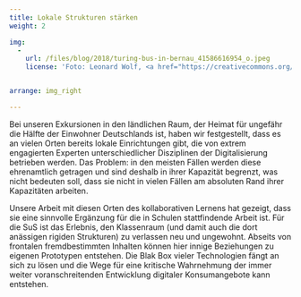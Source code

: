 ```yaml
---
title: Lokale Strukturen stärken
weight: 2

img:
  -
    url: /files/blog/2018/turing-bus-in-bernau_41586616954_o.jpeg
    license: 'Foto: Leonard Wolf, <a href="https://creativecommons.org/licenses/by/4.0/">CC BY 4.0</a> Turing-Bus'


arrange: img_right

---
```


Bei unseren Exkursionen in den ländlichen Raum, der Heimat für ungefähr die Hälfte der Einwohner Deutschlands ist, haben wir festgestellt, dass es an vielen Orten bereits lokale Einrichtungen gibt, die von extrem engagierten Experten unterschiedlicher Disziplinen der Digitalisierung betrieben werden. Das Problem: in den meisten Fällen werden diese ehrenamtlich getragen und sind deshalb in ihrer Kapazität begrenzt, was nicht bedeuten soll, dass sie nicht in vielen Fällen am absoluten Rand ihrer Kapazitäten arbeiten.   

Unsere Arbeit mit diesen Orten des kollaborativen Lernens hat gezeigt, dass sie eine sinnvolle Ergänzung für die in Schulen stattfindende Arbeit ist. Für die SuS ist das Erlebnis, den Klassenraum (und damit auch die dort anässigen rigiden Strukturen) zu verlassen neu und ungewohnt. Abseits von frontalen fremdbestimmten Inhalten können hier innige Beziehungen zu eigenen Prototypen entstehen. Die Blak Box vieler Technologien fängt an sich zu lösen und die Wege für eine kritische Wahrnehmung der immer weiter voranschreitenden Entwicklung digitaler Konsumangebote kann entstehen. 

